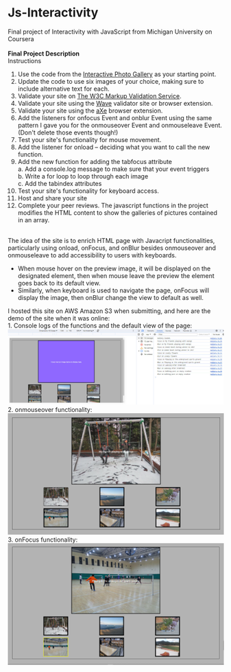 # Js-Interactivity
Final project of Interactivity with JavaScript from Michigan University on Coursera
<br>
<br>
<strong>Final Project Description</strong><br>
Instructions
1. Use the code from the <a href="https://codepen.io/ColleenEMc/pen/wKYxZa">Interactive Photo Gallery</a> as your starting point.
2. Update the code to use six images of your choice, making sure to include alternative text for each.
3. Validate your site on <a href="https://validator.w3.org/">The W3C Markup Validation Service</a>.
4. Validate your site using the <a href="https://wave.webaim.org/"> Wave</a> validator site or browser extension.
5. Validate your site using the <a href="https://www.deque.com/axe/?branded=&utm_term=axe%20tool&utm_campaign=Search+-+axe+Pro+-+Branded&utm_source=adwords&utm_medium=ppc&hsa_src=g&hsa_ad=431336436914&hsa_tgt=kwd-869514794839&hsa_mt=e&hsa_ver=3&hsa_acc=7854167720&hsa_kw=axe%20tool&hsa_grp=108623642548&hsa_cam=6769485255&hsa_net=adwords&gclid=Cj0KCQjw4bipBhCyARIsAFsieCwjP8X1-rKNBmI0Baf1mdqBFGK9yyeaxzh4gd2NXK2juuyxxiqn6vQaAtHJEALw_wcB">aXe</a> browser extension.
6. Add the listeners for onfocus Event and onblur Event using the same pattern I gave you for the  onmouseover Event and onmouseleave Event.  (Don't delete those events though!)
7. Test your site's functionality for mouse movement.
8. Add the listener for onload – deciding what you want to call the new function.
9. Add the new function for adding the tabfocus attribute
<br>   a. Add a console.log message to make sure that your event triggers
<br>   b. Write a for loop to loop through each image
<br>   c. Add the tabindex attributes 
10. Test your site's functionality for keyboard access.
11. Host and share your site
12. Complete your peer reviews.
The javascript functions in the project modifies the HTML content to show the galleries of pictures contained in an array.
<br>
The idea of the site is to enrich HTML page with Javacript functionalities, particularly using onload, onFocus, and onBlur besides onmouseover and onmouseleave to add accessibility to users with keyboards. 
<ul>
  <li>When mouse hover on the preview image, it will be displayed on the designated element, then when mouse leave the preview the element goes back to its default view.</li>
  <li>Similarly, when keyboard is used to navigate the page, onFocus will display the image, then onBlur change the view to default as well.</li> 
</ul>
I hosted this site on AWS Amazon S3 when submitting, and here are the demo of the site when it was online:<br>
1. Console logs of the functions and the default view of the page:
<img src="./demo/console_logs_and_default.jpg" style="width=40%"><br>
2. onmouseover functionality: 
<img src="./demo/onmouseover_functionality.jpg" style="width=40%"><br>
3. onFocus functionality: 
<img src="./demo/onfocus_functionality.jpg" style="width=40%">
